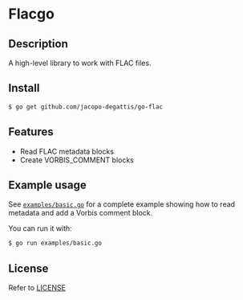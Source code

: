 # Flacgo

## Description

A high-level library to work with FLAC files.

## Install 

```bash
$ go get github.com/jacopo-degattis/go-flac
```

## Features

- Read FLAC metadata blocks
- Create VORBIS_COMMENT blocks

## Example usage

See [`examples/basic.go`](examples/basic.go) for a complete example showing how to read metadata and add a Vorbis comment block.

You can run it with:

```bash
$ go run examples/basic.go
```

## License

Refer to [LICENSE](LICENSE)
